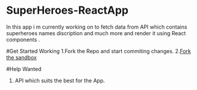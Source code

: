 # SuperHeroes-ReactApp
In this app i m currently working on to fetch data from API which contains superheroes names discription and much more and render it using React components .

#Get Started Working
1.Fork the Repo and start commiting changes.
2.[Fork the sandbox](https://codesandbox.io/s/recipe-app-tg4mr)

#Help Wanted
1. API which suits the best for the App.
